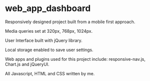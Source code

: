 # web_app_dashboard

Responsively designed project built from a mobile first approach. 

Media queries set at 320px, 768px, 1024px.

User Interface built with jQuery library. 

Local storage enabled to save user settings.

Web apps and plugins used for this project include: responsive-nav.js, Chart.js and jQueryUI.

All Javascript, HTML and CSS written by me.
